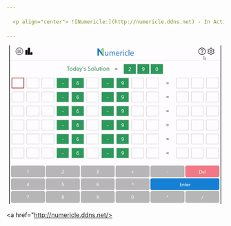 ```yaml
---

  <p align="center"> ![Numericle:](http://numericle.ddns.net) - In Action! </p>
  
---
```


<p align="center">
  <img src="https://github.com/JEllis66/Numericle-Deployment/blob/master/numericleTutorial.gif" alt="animated" />
</p>

<a href="http://numericle.ddns.net/>
